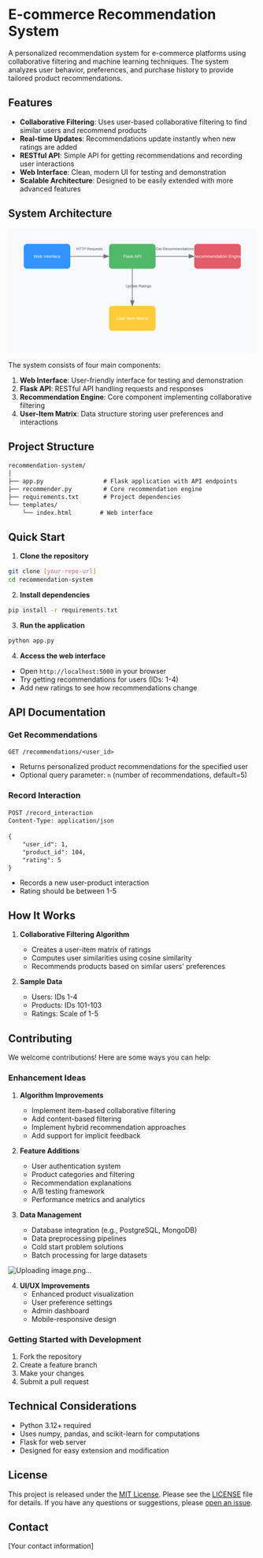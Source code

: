 # E-commerce Recommendation System

A personalized recommendation system for e-commerce platforms using collaborative filtering and machine learning techniques. The system analyzes user behavior, preferences, and purchase history to provide tailored product recommendations.

## Features

- **Collaborative Filtering**: Uses user-based collaborative filtering to find similar users and recommend products
- **Real-time Updates**: Recommendations update instantly when new ratings are added
- **RESTful API**: Simple API for getting recommendations and recording user interactions
- **Web Interface**: Clean, modern UI for testing and demonstration
- **Scalable Architecture**: Designed to be easily extended with more advanced features

## System Architecture

![System Architecture](images/architecture.svg)

The system consists of four main components:
1. **Web Interface**: User-friendly interface for testing and demonstration
2. **Flask API**: RESTful API handling requests and responses
3. **Recommendation Engine**: Core component implementing collaborative filtering
4. **User-Item Matrix**: Data structure storing user preferences and interactions

## Project Structure

```
recommendation-system/
│
├── app.py                 # Flask application with API endpoints
├── recommender.py         # Core recommendation engine
├── requirements.txt       # Project dependencies
└── templates/
    └── index.html        # Web interface
```

## Quick Start

1. **Clone the repository**
```bash
git clone [your-repo-url]
cd recommendation-system
```

2. **Install dependencies**
```bash
pip install -r requirements.txt
```

3. **Run the application**
```bash
python app.py
```

4. **Access the web interface**
- Open `http://localhost:5000` in your browser
- Try getting recommendations for users (IDs: 1-4)
- Add new ratings to see how recommendations change

## API Documentation

### Get Recommendations
```http
GET /recommendations/<user_id>
```
- Returns personalized product recommendations for the specified user
- Optional query parameter: `n` (number of recommendations, default=5)

### Record Interaction
```http
POST /record_interaction
Content-Type: application/json

{
    "user_id": 1,
    "product_id": 104,
    "rating": 5
}
```
- Records a new user-product interaction
- Rating should be between 1-5

## How It Works

1. **Collaborative Filtering Algorithm**
   - Creates a user-item matrix of ratings
   - Computes user similarities using cosine similarity
   - Recommends products based on similar users' preferences

2. **Sample Data**
   - Users: IDs 1-4
   - Products: IDs 101-103
   - Ratings: Scale of 1-5

## Contributing

We welcome contributions! Here are some ways you can help:

### Enhancement Ideas
1. **Algorithm Improvements**
   - Implement item-based collaborative filtering
   - Add content-based filtering
   - Implement hybrid recommendation approaches
   - Add support for implicit feedback

2. **Feature Additions**
   - User authentication system
   - Product categories and filtering
   - Recommendation explanations
   - A/B testing framework
   - Performance metrics and analytics

3. **Data Management**
   - Database integration (e.g., PostgreSQL, MongoDB)
   - Data preprocessing pipelines
   - Cold start problem solutions
   - Batch processing for large datasets

![Uploading image.png…]()

4. **UI/UX Improvements**
   - Enhanced product visualization
   - User preference settings
   - Admin dashboard
   - Mobile-responsive design

### Getting Started with Development
1. Fork the repository
2. Create a feature branch
3. Make your changes
4. Submit a pull request

## Technical Considerations

- Python 3.12+ required
- Uses numpy, pandas, and scikit-learn for computations
- Flask for web server
- Designed for easy extension and modification

## License

This project is released under the [MIT License](LICENSE). Please see the [LICENSE](LICENSE) file for details. If you have any questions or suggestions, please [open an issue](https://github.com/yash8107/recommendation-system/issues).

## Contact

[Your contact information]
